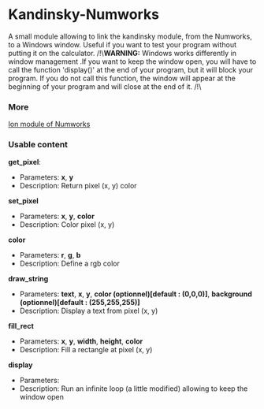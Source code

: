 # Kandinsky-Numworks
A small module allowing to link the kandinsky module, from the Numworks, to a Windows window. 
Useful if you want to test your program without putting it on the calculator.
/!\\**WARNING:** Windows works differently in window management .If you want to keep the window open, you will have to call the  function 'display()' at the end of your program, but it will block your program. If you do not call this function, the window will appear at the beginning of your program and will close at the end of it. /!\\

### More
[Ion module of Numworks](https://github.com/ZetaMap/Ion-numworks)

### Usable content
**get_pixel**:
* Parameters: **x**, **y**
* Description: Return pixel (x, y) color

**set_pixel**
* Parameters: **x**, **y**, **color**
* Description: Color pixel (x, y)

**color**
* Parameters: **r**, **g**, **b**
* Description: Define a rgb color

**draw_string**
* Parameters: **text**, **x**, **y**, **color (optionnel)[default : (0,0,0)]**, **background (optionnel)[default : (255,255,255)]**
* Description: Display a text from pixel (x, y)

**fill_rect**
* Parameters: **x**, **y**, **width**, **height**, **color**
* Description: Fill a rectangle at pixel (x, y)

**display**
* Parameters:
* Description: Run an infinite loop (a little modified) allowing to keep the window open
